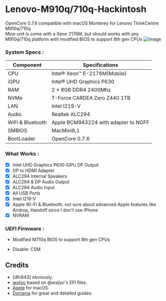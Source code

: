 # Lenovo-M910q/710q-Hackintosh
OpenCore 0.7.6 compatible with macOS Monterey for Lenovo ThinkCentre M910q/710q   
Mine unit is come with a Xeon 2176M, but should works with any M910q/710q platform with modified BIOS to support 8th gen CPUs
![image](https://github.com/nvt194/Lenovo-M910q-Hackintosh/blob/main/Screenshots/about.png?raw=true)

### System Specs :

| Component        | Specifications                         |
| ---------------- | -------------------------------------- | 
| CPU              | Intel® Xeon™ E-2176M(Mobile)           | 
| iGPU             | Intel® UHD Graphics P630               |
| RAM              | 2 * 8GB DDR4 2400Mhz                   | 
| NVMe             | T-Force CARDEA Zero Z440 1TB           | 
| LAN              | Intel I219-V                           | 
| Audio            | Realtek ALC294                         | 
| WiFi & Bluetooth | Apple BCM943224 with adapter to NGFF   | 
| SMBIOS           | MacMini8,1                             |
| BootLoader       | OpenCore 0.7.6                         |

### What Works :

- [x] Intel UHD Graphics P630 iGPU DP Output 
- [x] DP to HDMI Adapter 
- [x] ALC294 Internal Speakers 
- [x] ALC294 & DP Audio Output 
- [x] ALC294 Audio Input 
- [x] All USB Ports 
- [x] Intel I219-V
- [x] Apple Wi-Fi & Bluetooth, not sure about advanced Apple features like Airdrop, Handoff since I don't use iPhone
- [x] NVRAM 

### UEFI Firmware :

* Modified M710q BIOS to support 8th gen CPUs

* Disable: CSM

## Credits 

- [dfc643] obviously.
- [wxjiyc](https://github.com/wxjiyc/Lenovo-M710q-QNCT-Hackintosh) based on @wxjiyc's EFI files.
- [Apple](https://apple.com) for macOS.
- [Dortania](https://github.com/dortania) for great and detailed guides.
